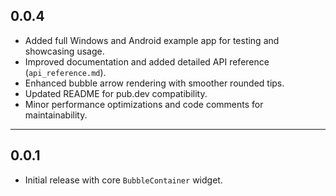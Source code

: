 ## 0.0.4

* Added full Windows and Android example app for testing and showcasing usage.
* Improved documentation and added detailed API reference (`api_reference.md`).
* Enhanced bubble arrow rendering with smoother rounded tips.
* Updated README for pub.dev compatibility.
* Minor performance optimizations and code comments for maintainability.

---

## 0.0.1

* Initial release with core `BubbleContainer` widget.

